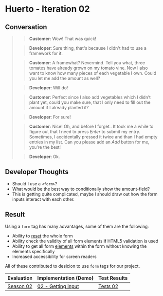 # Huerto - Iteration 02

## Conversation

> > **Customer**: Wow! That was quick!
>
> > **Developer**: Sure thing, that's because I didn't had to use a framework for it.
>
> > **Customer**: A framewhat? Nevermind. Tell you what, three tomates have already grown on my tomato vine. Now I also want to know how many pieces of each vegetable I own. Could you let me add the amount as well?
>
> > **Developer**: Will do!
>
> > **Customer**: Perfect since I also add vegetables which I didn't plant yet, could you make sure, that I only need to fill out the amount if I already planted it?
>
> > **Developer**: For sure!
>
> > **Customer**: Nice! Oh, and before I forget.. It took me a while to figure out that I need to press _Enter_ to submit my entry. Sometimes, I accidentally pressed it twice and than I had empty entries in my list. Can you please add an _Add_ button for me, you're the best!
>
> > **Developer**: Ok.

## Developer Thoughts

- Should I use a `<form>`?
- What would be the best way to conditionally show the amount-field?
- This is getting quite complicated, maybe I should draw out how the form inputs interact with each other.

## Result

Using a `form` tag has many advantages, some of them are the following:

- Ability to [reset](https://developer.mozilla.org/en-US/docs/Web/API/HTMLFormElement/reset) the whole form
- Ability check the validity of all form elements if HTML5 validation is used
- Ability to get all form [elements](https://developer.mozilla.org/en-US/docs/Web/API/HTMLFormElement/elements) within the form without knowing the elements specifically
- Increased accessibility for screen readers

All of these contributed to desicion to use `form` tags for our project.

| Evaluation                     | Implementation (Demo)           | Test Results           |
| ------------------------------ | ------------------------------- | ---------------------- |
| [Season 02](../../research/02) | [02 - Getting input](demo.html) | [Tests 02](tests.html) |
